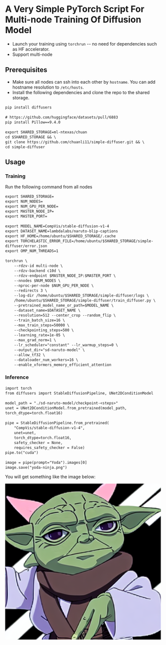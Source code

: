 

# A Very Simple PyTorch Script For Multi-node Training Of Diffusion Model

* Launch your training using `torchrun` -- no need for dependencies such as HF accelerator. 
* Support multi-node


## Prerequisites

* Make sure all nodes can ssh into each other by `hostname`. You can add hostname resolution to `/etc/hosts`.
* Install the following dependencies and clone the repo to the shared storage.

```
pip install diffusers

# https://github.com/huggingface/datasets/pull/6883
pip install Pillow==9.4.0

export SHARED_STORAGE=ml-ntexas/chuan
cd $SHARED_STORAGE && \
git clone https://github.com/chuanli11/simple-diffuser.git && \
cd simple-diffuser
```


## Usage

### Training
Run the following command from all nodes

```
export SHARED_STORAGE=
export NUM_NODES=
export NUM_GPU_PER_NODE=
export MASTER_NODE_IP=
export MASTER_PORT=

export MODEL_NAME=CompVis/stable-diffusion-v1-4
export DATASET_NAME=lambdalabs/naruto-blip-captions
export HF_HOME=/home/ubuntu/$SHARED_STORAGE/.cache
export TORCHELASTIC_ERROR_FILE=/home/ubuntu/$SHARED_STORAGE/simple-diffuser/error.json
export OMP_NUM_THREADS=1

torchrun \
    --rdzv-id multi-node \
    --rdzv-backend c10d \
    --rdzv-endpoint $MASTER_NODE_IP:$MASTER_PORT \
    --nnodes $NUM_NODES \
    --nproc-per-node $NUM_GPU_PER_NODE \
    --redirects 3 \
    --log-dir /home/ubuntu/$SHARED_STORAGE/simple-diffuser/logs \
    /home/ubuntu/$SHARED_STORAGE/simple-diffuser/train_diffuser.py \
    --pretrained_model_name_or_path=$MODEL_NAME \
    --dataset_name=$DATASET_NAME \
    --resolution=512 --center_crop --random_flip \
    --train_batch_size=16 \
    --max_train_steps=50000 \
    --checkpointing_steps=500 \
    --learning_rate=1e-05 \
    --max_grad_norm=1 \
    --lr_scheduler="constant" --lr_warmup_steps=0 \
    --output_dir="sd-naruto-model" \
    --allow_tf32 \
    --dataloader_num_workers=16 \
    --enable_xformers_memory_efficient_attention
```

### Inference

```
import torch
from diffusers import StableDiffusionPipeline, UNet2DConditionModel

model_path = "./sd-naruto-model/checkpoint-<steps>"
unet = UNet2DConditionModel.from_pretrained(model_path, torch_dtype=torch.float16)

pipe = StableDiffusionPipeline.from_pretrained(
    "CompVis/stable-diffusion-v1-4",
    unet=unet,
    torch_dtype=torch.float16,
    safety_checker = None,
    requires_safety_checker = False)
pipe.to("cuda")

image = pipe(prompt="Yoda").images[0]
image.save("yoda-ninja.png")
```

You will get something like the image below:

![Example](./yoda-ninja.png)
